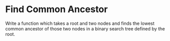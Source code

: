 # Find Common Ancestor

Write a function which takes a root and two nodes and finds the lowest common ancestor of those two nodes in a binary search tree defined by the root.  
